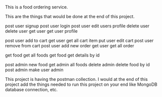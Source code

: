This is a food ordering service.



This are the things that would be done at the end of this project.

post user signup
post user login
post user edit users profile
delete user delete user
get user get user profile

post user add to cart
get user get all cart item
put user edit cart
post user remove from cart
post user add new order
get user get all order

get food get all foods
get food get details by id

post admin new food
get admin all foods
delete admin delete food by id
post admin make user admin


This project is having the postman collection. I would at the end of this project add the things needed to run this project on your end like MongoDB database connection, etc.